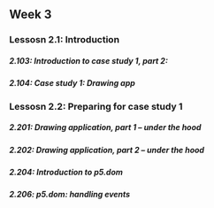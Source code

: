 ## Week 3

### Lessosn 2.1: Introduction

<h5>2.103: Introduction to case study 1, part 2:</h>

<h5>2.104: Case study 1: Drawing app</h>

### Lessosn 2.2: Preparing for case study 1

<h5>2.201: Drawing application, part 1 – under the hood</h5>

<h5>2.202: Drawing application, part 2 – under the hood</h5>

<h5>2.204: Introduction to p5.dom</h5>

<h5>2.206: p5.dom: handling events</h5>
